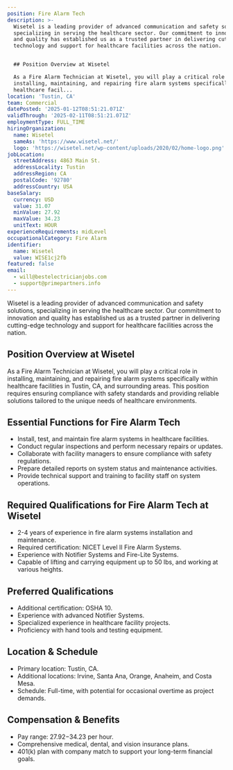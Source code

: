 ```yaml
---
position: Fire Alarm Tech
description: >-
  Wisetel is a leading provider of advanced communication and safety solutions,
  specializing in serving the healthcare sector. Our commitment to innovation
  and quality has established us as a trusted partner in delivering cutting-edge
  technology and support for healthcare facilities across the nation.


  ## Position Overview at Wisetel

  As a Fire Alarm Technician at Wisetel, you will play a critical role in
  installing, maintaining, and repairing fire alarm systems specifically within
  healthcare facil...
location: 'Tustin, CA'
team: Commercial
datePosted: '2025-01-12T08:51:21.071Z'
validThrough: '2025-02-11T08:51:21.071Z'
employmentType: FULL_TIME
hiringOrganization:
  name: Wisetel
  sameAs: 'https://www.wisetel.net/'
  logo: 'https://wisetel.net/wp-content/uploads/2020/02/home-logo.png'
jobLocation:
  streetAddress: 4863 Main St.
  addressLocality: Tustin
  addressRegion: CA
  postalCode: '92780'
  addressCountry: USA
baseSalary:
  currency: USD
  value: 31.07
  minValue: 27.92
  maxValue: 34.23
  unitText: HOUR
experienceRequirements: midLevel
occupationalCategory: Fire Alarm
identifier:
  name: Wisetel
  value: WISE1cj2fb
featured: false
email:
  - will@bestelectricianjobs.com
  - support@primepartners.info
---
```




Wisetel is a leading provider of advanced communication and safety solutions, specializing in serving the healthcare sector. Our commitment to innovation and quality has established us as a trusted partner in delivering cutting-edge technology and support for healthcare facilities across the nation.

## Position Overview at Wisetel
As a Fire Alarm Technician at Wisetel, you will play a critical role in installing, maintaining, and repairing fire alarm systems specifically within healthcare facilities in Tustin, CA, and surrounding areas. This position requires ensuring compliance with safety standards and providing reliable solutions tailored to the unique needs of healthcare environments.

## Essential Functions for Fire Alarm Tech
- Install, test, and maintain fire alarm systems in healthcare facilities.
- Conduct regular inspections and perform necessary repairs or updates.
- Collaborate with facility managers to ensure compliance with safety regulations.
- Prepare detailed reports on system status and maintenance activities.
- Provide technical support and training to facility staff on system operations.

## Required Qualifications for Fire Alarm Tech at Wisetel
- 2-4 years of experience in fire alarm systems installation and maintenance.
- Required certification: NICET Level II Fire Alarm Systems.
- Experience with Notifier Systems and Fire-Lite Systems.
- Capable of lifting and carrying equipment up to 50 lbs, and working at various heights.

## Preferred Qualifications
- Additional certification: OSHA 10.
- Experience with advanced Notifier Systems.
- Specialized experience in healthcare facility projects.
- Proficiency with hand tools and testing equipment.

## Location & Schedule
- Primary location: Tustin, CA.
- Additional locations: Irvine, Santa Ana, Orange, Anaheim, and Costa Mesa.
- Schedule: Full-time, with potential for occasional overtime as project demands.

## Compensation & Benefits
- Pay range: $27.92-$34.23 per hour.
- Comprehensive medical, dental, and vision insurance plans.
- 401(k) plan with company match to support your long-term financial goals.
